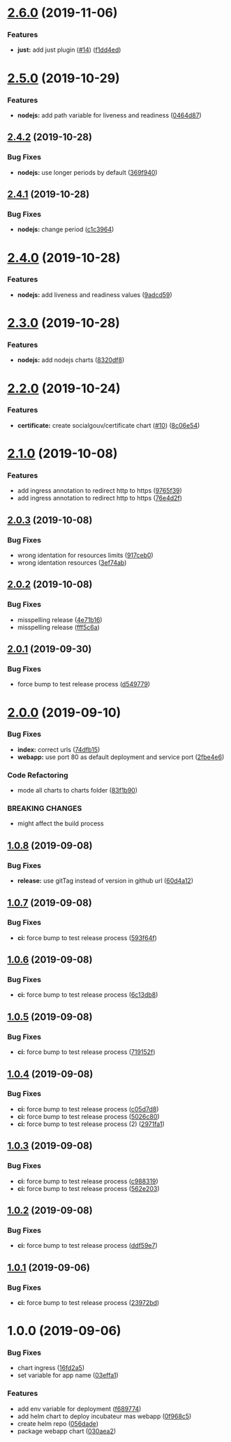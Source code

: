# [2.6.0](https://github.com/SocialGouv/helm-charts/compare/v2.5.0...v2.6.0) (2019-11-06)


### Features

* **just:** add just plugin ([#14](https://github.com/SocialGouv/helm-charts/issues/14)) ([f1dd4ed](https://github.com/SocialGouv/helm-charts/commit/f1dd4ed420be7628fc2f172d300ce6bd5f177a18))

# [2.5.0](https://github.com/SocialGouv/helm-charts/compare/v2.4.2...v2.5.0) (2019-10-29)


### Features

* **nodejs:** add path variable for liveness and readiness ([0464d87](https://github.com/SocialGouv/helm-charts/commit/0464d87d198790a758255af817be53ec73728ea6))

## [2.4.2](https://github.com/SocialGouv/helm-charts/compare/v2.4.1...v2.4.2) (2019-10-28)


### Bug Fixes

* **nodejs:** use longer periods by default ([369f940](https://github.com/SocialGouv/helm-charts/commit/369f94007ab7c48a008f9106326e063dfb745b37))

## [2.4.1](https://github.com/SocialGouv/helm-charts/compare/v2.4.0...v2.4.1) (2019-10-28)


### Bug Fixes

* **nodejs:** change period ([c1c3964](https://github.com/SocialGouv/helm-charts/commit/c1c3964361602d20a66c1fa0f2a10492d121cc36))

# [2.4.0](https://github.com/SocialGouv/helm-charts/compare/v2.3.0...v2.4.0) (2019-10-28)


### Features

* **nodejs:** add liveness and readiness values ([9adcd59](https://github.com/SocialGouv/helm-charts/commit/9adcd592dba388731de7b3bbbf51d88c895bb01c))

# [2.3.0](https://github.com/SocialGouv/helm-charts/compare/v2.2.0...v2.3.0) (2019-10-28)


### Features

* **nodejs:** add nodejs charts ([8320df8](https://github.com/SocialGouv/helm-charts/commit/8320df839b0a1f37fc0067c95ee3a374d05a881a))

# [2.2.0](https://github.com/SocialGouv/helm-charts/compare/v2.1.0...v2.2.0) (2019-10-24)


### Features

* **certificate:** create socialgouv/certificate chart ([#10](https://github.com/SocialGouv/helm-charts/issues/10)) ([8c06e54](https://github.com/SocialGouv/helm-charts/commit/8c06e5446b75016460b90c4c8d12e9981aa0aefd))

# [2.1.0](https://github.com/SocialGouv/helm-charts/compare/v2.0.3...v2.1.0) (2019-10-08)


### Features

* add ingress annotation to redirect http to https ([9765f39](https://github.com/SocialGouv/helm-charts/commit/9765f39))
* add ingress annotation to redirect http to https ([76e4d2f](https://github.com/SocialGouv/helm-charts/commit/76e4d2f))

## [2.0.3](https://github.com/SocialGouv/helm-charts/compare/v2.0.2...v2.0.3) (2019-10-08)


### Bug Fixes

* wrong identation for resources limits ([917ceb0](https://github.com/SocialGouv/helm-charts/commit/917ceb0))
* wrong identation resources ([3ef74ab](https://github.com/SocialGouv/helm-charts/commit/3ef74ab))

## [2.0.2](https://github.com/SocialGouv/helm-charts/compare/v2.0.1...v2.0.2) (2019-10-08)


### Bug Fixes

* misspelling release ([4e71b16](https://github.com/SocialGouv/helm-charts/commit/4e71b16))
* misspelling release ([fff5c6a](https://github.com/SocialGouv/helm-charts/commit/fff5c6a))

## [2.0.1](https://github.com/SocialGouv/helm-charts/compare/v2.0.0...v2.0.1) (2019-09-30)


### Bug Fixes

* force bump to test release process ([d549779](https://github.com/SocialGouv/helm-charts/commit/d549779))

# [2.0.0](https://github.com/SocialGouv/helm-charts/compare/v1.0.8...v2.0.0) (2019-09-10)


### Bug Fixes

* **index:** correct urls ([74dfb15](https://github.com/SocialGouv/helm-charts/commit/74dfb15))
* **webapp:** use port 80 as default deployment and service port ([2fbe4e6](https://github.com/SocialGouv/helm-charts/commit/2fbe4e6))


### Code Refactoring

* mode all charts to charts folder ([83f1b90](https://github.com/SocialGouv/helm-charts/commit/83f1b90))


### BREAKING CHANGES

* might affect the build process

## [1.0.8](https://github.com/SocialGouv/helm-charts/compare/v1.0.7...v1.0.8) (2019-09-08)


### Bug Fixes

* **release:** use gitTag instead of version in github url ([60d4a12](https://github.com/SocialGouv/helm-charts/commit/60d4a12))

## [1.0.7](https://github.com/SocialGouv/helm-charts/compare/v1.0.6...v1.0.7) (2019-09-08)


### Bug Fixes

* **ci:** force bump to test release process ([593f64f](https://github.com/SocialGouv/helm-charts/commit/593f64f))

## [1.0.6](https://github.com/SocialGouv/helm-charts/compare/v1.0.5...v1.0.6) (2019-09-08)


### Bug Fixes

* **ci:** force bump to test release process ([6c13db8](https://github.com/SocialGouv/helm-charts/commit/6c13db8))

## [1.0.5](https://github.com/SocialGouv/helm-charts/compare/v1.0.4...v1.0.5) (2019-09-08)


### Bug Fixes

* **ci:** force bump to test release process ([719152f](https://github.com/SocialGouv/helm-charts/commit/719152f))

## [1.0.4](https://github.com/SocialGouv/helm-charts/compare/v1.0.3...v1.0.4) (2019-09-08)


### Bug Fixes

* **ci:** force bump to test release process ([c05d7d8](https://github.com/SocialGouv/helm-charts/commit/c05d7d8))
* **ci:** force bump to test release process ([5026c80](https://github.com/SocialGouv/helm-charts/commit/5026c80))
* **ci:** force bump to test release process (2) ([2971fa1](https://github.com/SocialGouv/helm-charts/commit/2971fa1))

## [1.0.3](https://github.com/SocialGouv/helm-charts/compare/v1.0.2...v1.0.3) (2019-09-08)


### Bug Fixes

* **ci:** force bump to test release process ([c988319](https://github.com/SocialGouv/helm-charts/commit/c988319))
* **ci:** force bump to test release process ([562e203](https://github.com/SocialGouv/helm-charts/commit/562e203))

## [1.0.2](https://github.com/SocialGouv/helm-charts/compare/v1.0.1...v1.0.2) (2019-09-08)


### Bug Fixes

* **ci:** force bump to test release process ([ddf59e7](https://github.com/SocialGouv/helm-charts/commit/ddf59e7))

## [1.0.1](https://github.com/SocialGouv/helm-charts/compare/v1.0.0...v1.0.1) (2019-09-06)


### Bug Fixes

* **ci:** force bump to test release process ([23972bd](https://github.com/SocialGouv/helm-charts/commit/23972bd))

# 1.0.0 (2019-09-06)


### Bug Fixes

* chart ingress ([16fd2a5](https://github.com/SocialGouv/helm-charts/commit/16fd2a5))
* set variable for app name ([03effa1](https://github.com/SocialGouv/helm-charts/commit/03effa1))


### Features

* add env variable for deployment ([f689774](https://github.com/SocialGouv/helm-charts/commit/f689774))
* add helm chart to deploy incubateur mas webapp ([0f968c5](https://github.com/SocialGouv/helm-charts/commit/0f968c5))
* create helm repo ([056dade](https://github.com/SocialGouv/helm-charts/commit/056dade))
* package webapp chart ([030aea2](https://github.com/SocialGouv/helm-charts/commit/030aea2))
